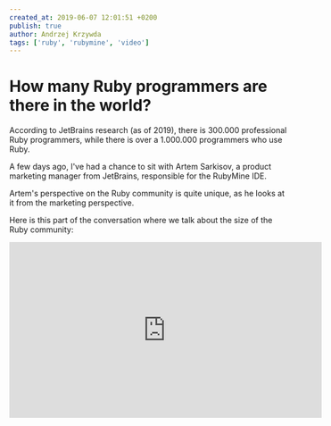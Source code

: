 ```yaml
---
created_at: 2019-06-07 12:01:51 +0200
publish: true
author: Andrzej Krzywda
tags: ['ruby', 'rubymine', 'video']
---
```


# How many Ruby programmers are there in the world?

According to JetBrains research (as of 2019), there is 300.000 professional Ruby programmers, while there is over a 1.000.000 programmers who use Ruby.

<!-- more -->

A few days ago, I've had a chance to sit with Artem Sarkisov, a product marketing manager from JetBrains, responsible for the RubyMine IDE.

Artem's perspective on the Ruby community is quite unique, as he looks at it from the marketing perspective.

Here is this part of the conversation where we talk about the size of the Ruby community:

<iframe width="560" height="315" src="https://www.youtube.com/embed/XzaGHzTJoe0" frameborder="0" allow="autoplay; encrypted-media" allowfullscreen></iframe>

